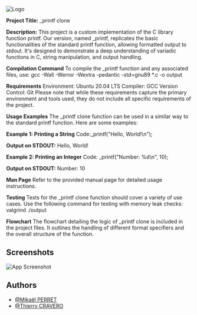 
![Logo](https://cravero-consulting.com/wp-content/uploads/2023/11/68747470733a2f2f7777772e6765656b73756c74642e636f6d2f77702d636f6e74656e742f75706c6f6164732f323032302f30332f7072696e74662e6a7067.jpeg)

**Project Title:** _printf clone

**Description:**
This project is a custom implementation of the C library function printf. Our version, named _printf, replicates the basic functionalities of the standard printf function, allowing formatted output to stdout. It's designed to demonstrate a deep understanding of variadic functions in C, string manipulation, and output handling.

**Compilation Command**
To compile the _printf function and any associated files, use:
gcc -Wall -Werror -Wextra -pedantic -std=gnu89 *.c -o output

**Requirements**
Environment: Ubuntu 20.04 LTS
Compiler: GCC
Version Control: Git
Please note that while these requirements capture the primary environment and tools used, they do not include all specific requirements of the project.

**Usage Examples**
The _printf clone function can be used in a similar way to the standard printf function. Here are some examples:

**Example 1: Printing a String**
Code:_printf("Hello, World!\n");

**Output on STDOUT:**
Hello, World!

**Example 2: Printing an Integer**
Code: _printf("Number: %d\n", 10);

**Output on STDOUT:**
Number: 10

**Man Page**
Refer to the provided manual page for detailed usage instructions.

**Testing**
Tests for the _printf clone function should cover a variety of use cases. Use the following command for testing with memory leak checks:
valgrind ./output

**Flowchart**
The flowchart detailing the logic of _printf clone is included in the project files. It outlines the handling of different format specifiers and the overall structure of the function.


## Screenshots

![App Screenshot](https://cravero-consulting.com/wp-content/uploads/2023/11/flowchart_printf.jpg)


## Authors

- [@Mikaël PERRET](https://github.com/mkl-74)
- [@Thierry CRAVERO](https://github.com/SpeedCash)
